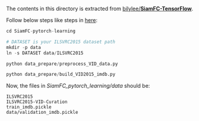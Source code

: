 The contents in this directory is extracted from [bilylee/**SiamFC-TensorFlow**](https://github.com/bilylee).

Follow below steps like steps in [here](https://github.com/bilylee/SiamFC-TensorFlow#training):

```python
cd SiamFC-pytorch-learning

# DATASET is your ILSVRC2015 dataset path
mkdir -p data
ln -s DATASET data/ILSVRC2015

python data_prepare/preprocess_VID_data.py

python data_prepare/build_VID2015_imdb.py
```

Now, the files in *SiamFC_pytorch_learning/data* should be:

```
ILSVRC2015
ILSVRC2015-VID-Curation
train_imdb.pickle
data/validation_imdb.pickle
```

